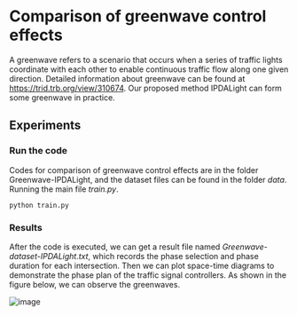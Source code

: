 # Comparison of greenwave control effects
A greenwave refers to a scenario that occurs when a series of traffic lights coordinate with each other to enable continuous traffic flow along one given direction. Detailed information about greenwave can be found at https://trid.trb.org/view/310674. Our proposed method IPDALight can form some greenwave in practice.

## Experiments
### Run the code
Codes for comparison of greenwave control effects are in the folder Greenwave-IPDALight, and the dataset files can be found in the folder *data*. Running the main file *train.py*.

``python train.py`` 

### Results
After the code is executed, we can get a result file named *Greenwave-dataset-IPDALight.txt*, which records the phase selection and phase duration for each intersection. Then we can plot space-time diagrams to demonstrate the phase plan of the traffic signal controllers. As shown in the figure below, we can observe the greenwaves.

![image](https://user-images.githubusercontent.com/29703034/130354286-d663a779-2d43-4fe5-8d0e-23ff40c4896d.png)
